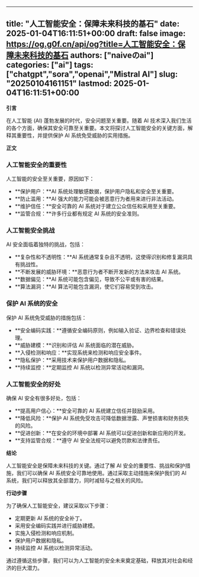
---
title: "人工智能安全：保障未来科技的基石"
date: 2025-01-04T16:11:51+00:00
draft: false
image: https://og.g0f.cn/api/og?title=人工智能安全：保障未来科技的基石
authors: ["naiveのai"]
categories: ["ai"]
tags: ["chatgpt","sora","openai","Mistral AI"]
slug: "20250104161151"
lastmod: 2025-01-04T16:11:51+00:00
---
**引言**

在人工智能 (AI) 蓬勃发展的时代，安全问题至关重要。随着 AI 技术深入我们生活的各个方面，确保其安全可靠至关重要。本文将探讨人工智能安全的关键方面，解释其重要性，并提供保护 AI 系统免受威胁的实用措施。

**正文**

### 人工智能安全的重要性

人工智能的安全至关重要，原因如下：

- **保护用户：**AI 系统处理敏感数据，保护用户隐私和安全至关重要。
- **防止滥用：**AI 强大的能力可能会被恶意行为者用来进行非法活动。
- **维护信任：**安全可靠的 AI 系统对于建立公众信任和采用至关重要。
- **监管合规：**许多行业都有规定 AI 系统的安全准则。

### 人工智能安全挑战

AI 安全面临着独特的挑战，包括：

- **复杂性和不透明性：**AI 系统通常复杂且不透明，这使得识别和修复漏洞具有挑战性。
- **不断发展的威胁环境：**恶意行为者不断开发新的方法来攻击 AI 系统。
- **数据偏见：**AI 系统可能包含偏见，导致不公平或有害的结果。
- **算法漏洞：**AI 算法可能包含漏洞，使它们容易受到攻击。

### 保护 AI 系统的安全

保护 AI 系统免受威胁的措施包括：

- **安全编码实践：**遵循安全编码原则，例如输入验证、边界检查和错误处理。
- **威胁建模：**识别和评估 AI 系统面临的潜在威胁。
- **入侵检测和响应：**实现系统来检测和响应安全事件。
- **隐私保护：**采用技术来保护用户数据和隐私。
- **持续监控：**定期监控 AI 系统以检测异常活动和漏洞。

### 人工智能安全的好处

确保 AI 安全有很多好处，包括：

- **提高用户信心：**安全可靠的 AI 系统建立信任并鼓励采用。
- **降低风险：**保护 AI 系统免受攻击可降低数据泄露、声誉损害和财务损失的风险。
- **促进创新：**在安全的环境中部署 AI 系统可以促进创新和新应用的开发。
- **支持监管合规：**遵守 AI 安全法规可以避免罚款和法律责任。

**结论**

人工智能安全是保障未来科技的关键。通过了解 AI 安全的重要性、挑战和保护措施，我们可以确保 AI 系统安全可靠地使用。通过采取主动措施来保护我们的 AI 系统，我们可以释放其全部潜力，同时减轻与之相关的风险。

**行动步骤**

为了确保人工智能安全，建议采取以下步骤：

- 定期更新 AI 系统的安全补丁。
- 采用安全编码实践并进行威胁建模。
- 实施入侵检测和响应机制。
- 保护用户数据和隐私。
- 持续监控 AI 系统以检测异常活动。

通过遵循这些步骤，我们可以为人工智能的安全未来奠定基础，释放其对社会和经济的巨大潜力。
